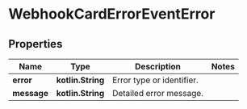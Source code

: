 
# WebhookCardErrorEventError

## Properties
| Name | Type | Description | Notes |
| ------------ | ------------- | ------------- | ------------- |
| **error** | **kotlin.String** | Error type or identifier. |  |
| **message** | **kotlin.String** | Detailed error message. |  |



